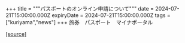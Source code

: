 +++
title = """パスポートのオンライン申請について"""
date = 2024-07-21T15:00:00.000Z
expiryDate = 2024-07-21T15:00:00.000Z
tags = ["kuriyama","news"]
+++
旅券　パスポート　マイナポータル

[[source]](https://www.town.kuriyama.hokkaido.jp/soshiki/36/28213.html)
